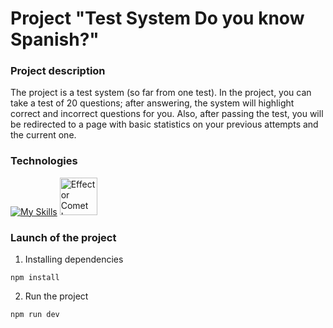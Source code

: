 # Project "Test System Do you know Spanish?"

### Project description

The project is a test system (so far from one test). In the project, you can take a test of 20 questions; after answering, the system will highlight correct and incorrect questions for you. Also, after passing the test, you will be redirected to a page with basic statistics on your previous attempts and the current one.

### Technologies

[![My Skills](https://skillicons.dev/icons?i=typescript,react,html,css)](https://skillicons.dev)
<a href="https://effector.dev" target="_blank" rel="noopener noreferrer">
<img width="60" src="https://raw.githubusercontent.com/effector/effector/master/website/client/static/img/comet.svg" alt="Effector Comet Logo" />
</a>

### Launch of the project

1. Installing dependencies

```
npm install
```

2. Run the project

```
npm run dev
```

